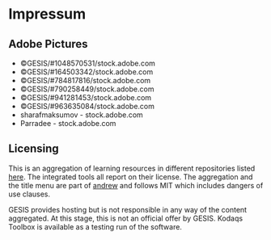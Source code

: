 
# Impressum

## Adobe Pictures

- ©GESIS/#1048570531/stock.adobe.com
- ©GESIS/#164503342/stock.adobe.com
- ©GESIS/#784817816/stock.adobe.com
- ©GESIS/#790258449/stock.adobe.com
- ©GESIS/#941281453/stock.adobe.com
- ©GESIS/#963635084/stock.adobe.com
- sharafmaksumov - stock.adobe.com
- Parradee - stock.adobe.com

## Licensing

This is an aggregation of learning resources in different repositories listed [here](https://github.com/GESIS-Methods-Hub/andrew/blob/main/demo/content-contributions.json). The integrated tools all report on their license.
The aggregation and the title menu are part of [andrew](https://github.com/GESIS-Methods-Hub/andrew) and follows MIT which includes dangers of use clauses. 

GESIS provides hosting but is not responsible in any way of the content aggregated. At this stage, this is not an official offer by GESIS. Kodaqs Toolbox is available as a testing run of the software. 
